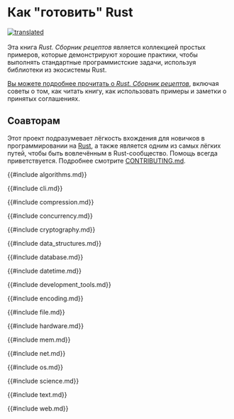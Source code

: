 # Как "готовить" Rust

[![translated](https://gitlocalize.com/repo/3439/ru/badge.svg)](https://gitlocalize.com/repo/3439/ru?utm_source=badge)<br/><br/>Эта книга *Rust. Сборник рецептов* является коллекцией простых примеров, которые демонстрируют хорошие практики, чтобы выполнять стандартные программистские задачи, используя библиотеки из экосистемы Rust.

[Вы можете подробнее прочитать о *Rust. Сборник рецептов*](about.html), включая советы о том, как читать книгу, как использовать примеры и заметки о принятых соглашениях.

## Соавторам

Этот проект подразумевает лёгкость вхождения для новичков в программировании на [Rust](https://github.com/rust-lang-nursery/rust-cookbook/blob/master/CONTRIBUTING.md), а также является одним из самых лёгких путей, чтобы быть вовлечённым в Rust-сообщество. Помощь всегда приветствуется. Подробнее смотрите [CONTRIBUTING.md](https://github.com/rust-lang-nursery/rust-cookbook/blob/master/CONTRIBUTING.md).

{{#include algorithms.md}}

{{#include cli.md}}

{{#include compression.md}}

{{#include concurrency.md}}

{{#include cryptography.md}}

{{#include data_structures.md}}

{{#include database.md}}

{{#include datetime.md}}

{{#include development_tools.md}}

{{#include encoding.md}}

{{#include file.md}}

{{#include hardware.md}}

{{#include mem.md}}

{{#include net.md}}

{{#include os.md}}

{{#include science.md}}

{{#include text.md}}

{{#include web.md}}
